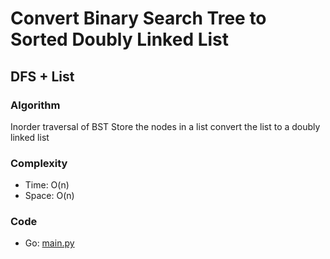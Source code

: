 # Convert Binary Search Tree to Sorted Doubly Linked List



## DFS + List



### Algorithm

Inorder traversal of BST
Store the nodes in a list
convert the list to a doubly linked list


### Complexity

- Time: O(n)
- Space: O(n)


### Code

- Go: [main.py](#mainpy)